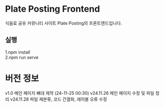 # Plate Posting Frontend
식음료 공유 커뮤니티 사이트 Plate Posting의 프론트엔드입니다.

## 실행
1.npm install <br>
2.npm run serve

# 버전 정보
v1.0 메인 페이지 뼈대 제작 (24-11-25 00:30)
v24.11.26 메인 페이지 수정 및 파일 정리
v24.11.28 파일 재분류, 코드 간결화, 레이블 오류 수정